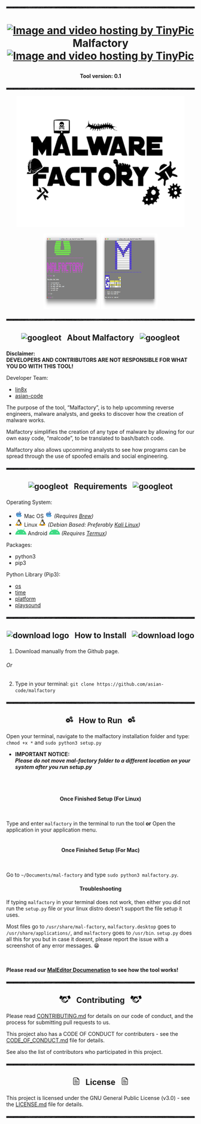<img src="https://raw.githubusercontent.com/asian-code/malfactory/master/malfactory-images/topbar.jpg" width="100%" height="5">

# <p align="center"> <a href="http://tinypic.com?ref=30sf1p3" target="_blank"><img src="https://cdn3.iconfinder.com/data/icons/wpzoom-developer-icon-set/500/58-512.png" border="0" alt="Image and video hosting by TinyPic" width="29" height="29"></a> &nbsp; Malfactory &nbsp; <a href="http://tinypic.com?ref=30sf1p3" target="_blank"><img src="https://cdn3.iconfinder.com/data/icons/wpzoom-developer-icon-set/500/58-512.png" border="0" alt="Image and video hosting by TinyPic" width="29" height="29"> </a> </p>

**<p align="center"> Tool version: 0.1 </p>**

<img src="https://raw.githubusercontent.com/asian-code/malfactory/master/malfactory-images/topbar.jpg" width="100%" height="5">

<p align="center">  
<a href="https://raw.githubusercontent.com/asian-code/Malfactory/master/malfactory-images/malfactorybanner.png" target="_blank"><img src="https://raw.githubusercontent.com/asian-code/Malfactory/master/malfactory-images/malfactorybanner.png" border="0" alt="malfactoryboard" width="450" height="350"></a> </p>

<p align="center"> <img alt="1" src="https://raw.githubusercontent.com/asian-code/malfactory/master/malfactory-images/malfactoryscreenshot1.png" width="30%" height="202"> <img alt="2" src="https://raw.githubusercontent.com/asian-code/malfactory/master/malfactory-images/malfactoryscreenshot2.png" width="30%" height="202"> </p>

<img src="https://raw.githubusercontent.com/asian-code/malfactory/master/malfactory-images/topbar.jpg" width="100%" height="5">

## <p align="center"> <img src="https://i.ibb.co/7KvXh8Z/26162-200-1-30x30.png" alt="googleot" width="20" height="20"> &nbsp; About Malfactory &nbsp; <img src="https://i.ibb.co/7KvXh8Z/26162-200-1-30x30.png" alt="googleot" width="20" height="20"> </p>

**Disclaimer: <br> DEVELOPERS AND CONTRIBUTORS ARE NOT RESPONSIBLE FOR WHAT YOU DO WITH THIS TOOL!**

Developer Team:
- [lin8x](https://www.github.com/lin8x) 
- [asian-code](https://www.github.com/asian-code)

The purpose of the tool, “Malfactory”, is to help upcomming reverse engineers, malware analysts, and geeks to discover how the creation of malware works. 

Malfactory simplifies the creation of any type of malware by allowing for our own easy code, “malcode”, to be translated to bash/batch code.

Malfactory also allows upcomming analysts to see how programs can be spread through the use of spoofed emails  and social engineering.

<img src="https://raw.githubusercontent.com/asian-code/malfactory/master/malfactory-images/topbar.jpg" width="100%" height="5">

## <p align="center"> <img src="https://i.ibb.co/GPtkjY1/60889-200-29x29.png" alt="googleot" width="20" height="20"> &nbsp; Requirements &nbsp; <img src="https://i.ibb.co/GPtkjY1/60889-200-29x29.png" alt="googleot" width="20" height="20"> </p>

Operating System:
* <img src="https://raw.githubusercontent.com/asian-code/malfactory/master/malfactory-images/mac-logo.png" height="20" width="20"> Mac OS <img src="https://raw.githubusercontent.com/asian-code/malfactory/master/malfactory-images/mac-logo.png" height="20" width="20"> *(Requires [Brew](https://brew.sh/))*
* <img src="https://raw.githubusercontent.com/asian-code/malfactory/master/malfactory-images/linux-logo.png" height="20" width="20"> Linux <img src="https://raw.githubusercontent.com/asian-code/malfactory/master/malfactory-images/linux-logo.png" height="20" width="20"> *(Debian Based: Preferably [Kali Linux](https://www.kali.org/))*
* <img src="https://raw.githubusercontent.com/asian-code/malfactory/master/malfactory-images/android-logo.png" height="20" width="30"> Android <img src="https://raw.githubusercontent.com/asian-code/malfactory/master/malfactory-images/android-logo.png" height="20" width="30"> *(Requires [Termux](https://play.google.com/store/apps/details?id=com.termux&hl=en_US))*

Packages:
* python3
* pip3

Python Library (Pip3):
* [os](https://docs.python.org/3/library/os.html)
* [time](https://docs.python.org/3/library/time.html)
* [platform](https://docs.python.org/3/library/platform.html)
* [playsound](https://pypi.org/project/playsound/)

<img src="https://raw.githubusercontent.com/asian-code/malfactory/master/malfactory-images/topbar.jpg" width="100%" height="5">

## <p align="center"> ![download logo](https://i.ibb.co/fXV1fGD/download.png") &nbsp; How to Install &nbsp; ![download logo](https://i.ibb.co/fXV1fGD/download.png") </p>

1. Download manually from the Github page.
###### Or
2. Type in your terminal:
`git clone https://github.com/asian-code/malfactory`

<img src="https://raw.githubusercontent.com/asian-code/malfactory/master/malfactory-images/topbar.jpg" width="100%" height="5">

## <p align="center"> <img src="https://raw.githubusercontent.com/asian-code/malfactory/master/malfactory-images/gears.png" alt="googleot" width="20" height="20"> &nbsp; How to Run &nbsp; <img src="https://raw.githubusercontent.com/asian-code/malfactory/master/malfactory-images/gears.png" alt="googleot" width="20" height="20"> </p>

Open your terminal, navigate to the malfactory installation folder and type:
`chmod +x *`
and
`sudo python3 setup.py`
<br>
* **IMPORTANT NOTICE: <br>*Please do not move mal-factory folder to a different location on your system after you run setup.py***

<br><br>

#### <p align="center"> Once Finished Setup (For Linux) </p> <br>

Type and enter `malfactory` in the terminal to run the tool **or** Open the application in your application menu.
<br><br>

#### <p align="center"> Once Finished Setup (For Mac) </p> <br>

Go to `~/Documents/mal-factory` and type `sudo python3 malfactory.py`.

#### <p align="center"> Troubleshooting </p>

If typing `malfactory` in your terminal does not work, then either you did not run the `setup.py` file or your linux distro doesn't support the file setup it uses.

Most files go to `/usr/share/mal-factory`, `malfactory.desktop` goes to `/usr/share/applications/`, and `malfactory` goes to `/usr/bin`. `setup.py` does all this for you but in case it doesnt, please report the issue with a screenshot of any error messages. :grin:

<br><br>
**Please read our [MalEditor Documenation](https://github.com/asian-code/malfactory/wiki/MalEditor) to see how the tool works!**

<img src="https://raw.githubusercontent.com/asian-code/malfactory/master/malfactory-images/topbar.jpg" width="100%" height="5">

## <p align="center"> <p align="center"> <img src="https://raw.githubusercontent.com/asian-code/malfactory/master/malfactory-images/handshake.png" alt="googleot" width="30" height="20"> &nbsp; Contributing &nbsp; <img src="https://raw.githubusercontent.com/asian-code/malfactory/master/malfactory-images/handshake.png" alt="googleot" width="30" height="20"> </p>

Please read [CONTRIBUTING.md](https://github.com/asian-code/malfactory/blob/master/docs/CONTRIBUTING.md) for details on our code of conduct, and the process for submitting pull requests to us.

This project also has a CODE OF CONDUCT for contributers - see the [CODE_OF_CONDUCT.md](https://github.com/asian-code/malfactory/blob/master/docs/CODE_OF_CONDUCT.md) file for details.

See also the list of contributors who participated in this project.

<img src="https://raw.githubusercontent.com/asian-code/malfactory/master/malfactory-images/topbar.jpg" width="100%" height="5">

## <p align="center"> <img src="https://raw.githubusercontent.com/asian-code/malfactory/master/malfactory-images/document-icon.png" alt="licenseicon" width="20" height="20"> &nbsp; License &nbsp; <img src="https://raw.githubusercontent.com/asian-code/malfactory/master/malfactory-images/document-icon.png" alt="licenseicon" width="20" height="20"> </p>

This project is licensed under the GNU General Public License (v3.0) - see the [LICENSE.md](https://github.com/asian-code/malfactory/blob/master/docs/LICENSE) file for details.

<img src="https://raw.githubusercontent.com/asian-code/malfactory/master/malfactory-images/topbar.jpg" width="100%" height="5">
